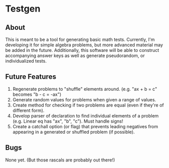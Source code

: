 # Testgen

## About
This is meant to be a tool for generating basic math tests. Currently, I'm developing it for simple algebra problems, but more advanced material may be added in the future. Additionally, this software will be able to construct accompanying answer keys as well as generate pseudorandom, or individualized tests.

## Future Features
1.  Regenerate problems to "shuffle" elements around. (e.g. "ax + b = c" becomes "b - c = -ax")
2.  Generate random values for problems when given a range of values.
3.  Create method for checking if two problems are equal (even if they're of different form).
4.  Develop parser of declaration to find individual elements of a problem (e.g. Linear eq has "ax", "b", "c"). Must handle signs!
5.  Create a catchall option (or flag) that prevents leading negatives from appearing in a generated or shuffled problem (if possible).

## Bugs
None yet. (But those rascals are probably out there!)
